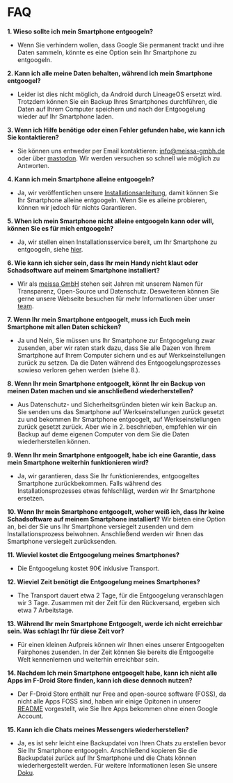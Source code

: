 # FAQ

**1. Wieso sollte ich mein Smartphone entgoogeln?**
- Wenn Sie verhindern wollen, dass Google Sie permanent trackt und ihre Daten sammeln, könnte es eine Option sein Ihr Smartphone zu entgoogeln.

**2. Kann ich alle meine Daten behalten, während ich mein Smartphone entgoogel?**
- Leider ist dies nicht möglich, da Android durch LineageOS ersetzt wird. Trotzdem können Sie ein Backup Ihres Smartphones durchführen, die Daten auf Ihrem Computer speichern und nach der Entgoogelung wieder auf Ihr Smartphone laden.

**3. Wenn ich Hilfe benötige oder einen Fehler gefunden habe, wie kann ich Sie kontaktieren?**
- Sie können uns entweder per Email kontaktieren: [info@meissa-gmbh.de][mail] oder über [mastodon][mastodon]. Wir werden versuchen so schnell wie möglich zu Antworten.

**4. Kann ich mein Smartphone alleine entgoogeln?**
- Ja, wir veröffentlichen unsere [Installationsanleitung][guide], damit können Sie Ihr Smartphone alleine entgoogeln. Wenn Sie es alleine probieren, können wir jedoch für nichts Garantieren. 

**5. When ich mein Smartphone nicht alleine entgoogeln kann oder will, können Sie es für mich entgoogeln?**
- Ja, wir stellen einen Installationsservice bereit, um Ihr Smartphone zu entgoogeln, siehe [hier][offer].

**6. Wie kann ich sicher sein, dass Ihr mein Handy nicht klaut oder Schadsoftware auf meinem Smartphone installiert?**
- Wir als [meissa GmbH][meissa] stehen seit Jahren mit unserem Namen für Transparenz, Open-Source und Datenschutz. Desweiteren können Sie gerne unsere Webseite besuchen für mehr Informationen über unser [team][team].

**7. Wenn Ihr mein Smartphone entgoogelt, muss ich Euch mein Smartphone mit allen Daten schicken?**
- Ja und Nein, Sie müssen uns Ihr Smartphone zur Entgoogelung zwar zusenden, aber wir raten stark dazu, dass Sie alle Dazen von Ihrem Smartphone auf Ihrem Computer sichern und es auf Werkseinstellungen zurück zu setzen. Da die Daten während des Entgoogelungsprozesses sowieso verloren gehen werden (siehe 8.).

**8. Wenn Ihr mein Smartphone entgoogelt, könnt Ihr ein Backup von meinen Daten machen und sie anschließend wiederherstellen?**
- Aus Datenschutz- und Sicherheitsgründen bieten wir kein Backup an. Sie senden uns das Smartphone auf Werkseinstellungen zurück gesetzt zu und bekommen Ihr Smartphone entgoogelt, auf Werkseinstellungen zurück gesetzt zurück. Aber wie in 2. beschrieben, empfehlen wir ein Backup auf deme eigenen Computer von dem Sie die Daten wiederherstellen können.

**9. Wenn Ihr mein Smartphone entgoogelt, habe ich eine Garantie, dass mein Smartphone weiterhin funktionieren wird?**
- Ja, wir garantieren, dass Sie Ihr funktionierendes, entgoogeltes Smartphone zurückbekommen. Falls während des Installationsprozesses etwas fehlschlägt, werden wir Ihr Smartphone ersetzen.

**10. Wenn Ihr mein Smartphone entgoogelt, woher weiß ich, dass Ihr keine Schadsoftware auf meinem Smartphone installiert?**
Wir bieten eine Option an, bei der Sie uns Ihr Smartphone versiegelt zusenden und dem Installationsprozess beiwohnen. Anschließend werden wir Ihnen das Smartphone versiegelt zurücksenden.

**11. Wieviel kostet die Entgoogelung meines Smartphones?**
- Die Entgoogelung kostet 90€ inklusive Transport.

**12. Wieviel Zeit benötigt die Entgoogelung meines Smartphones?**
- The Transport dauert etwa 2 Tage, für die Entgoogelung veranschlagen wir 3 Tage. Zusammen mit der Zeit für den Rückversand, ergeben sich etwa 7 Arbeitstage.

**13. Während Ihr mein Smartphone Entgoogelt, werde ich nicht erreichbar sein. Was schlagt Ihr für diese Zeit vor?**
- Für einen kleinen Aufpreis können wir Ihnen eines unserer Entgoogelten Fairphones zusenden. In der Zeit können Sie bereits die Entgoogelte Welt kennenlernen und weiterhin erreichbar sein.

**14. Nachdem Ich mein Smartphone entgoogelt habe, kann ich nicht alle Apps im F-Droid Store finden, kann ich diese dennoch nutzen?**
- Der F-Droid Store enthält nur Free and open-source software (FOSS), da nicht alle Apps FOSS sind, haben wir einige Opitonen in unserer [README][apps] vorgestellt, wie Sie Ihre Apps bekommen ohne einen Google Account.

**15. Kann ich die Chats meines Messengers wiederherstellen?**
- Ja, es ist sehr leicht eine Backupdatei von Ihren Chats zu erstellen bevor Sie Ihr Smartphone entgoogeln. Anschließend kopieren Sie die Backupdatei zurück auf Ihr Smartphone und die Chats können wiederhergestellt werden. Für weitere Informationen lesen Sie unsere [Doku][apps].



[guide]: https://gitlab.com/domaindrivenarchitecture/ungoogled-fairphone/-/blob/German/installation_guide.md
[mail]: mailto:info@meissa-gmbh.de?subject=community-chat
[mastodon]: https://social.meissa-gmbh.de/@team
[offer]: https://gitlab.com/domaindrivenarchitecture/ungoogled-fairphone/-/blob/our_offer/German/unser_Angebot.md
[meissa]: https://meissa-gmbh.de
[team]: https://meissa-gmbh.de/pages/team/
[apps]: https://gitlab.com/domaindrivenarchitecture/ungoogled-fairphone/-/blob/German/README.md
